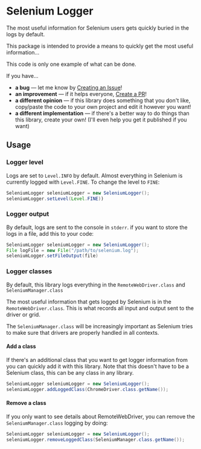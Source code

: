# Selenium Logger

The most useful information for Selenium users gets quickly buried in the logs by default.

This package is intended to provide a means to quickly get the most useful information...

This code is only one example of what can be done.

If you have...
* **a bug** — let me know by [Creating an Issue](https://github.com/titusfortner/selenium-logger/issues/new)!
* **an improvement** — if it helps everyone, [Create a PR](https://github.com/titusfortner/selenium-logger/pulls)!
* **a different opinion** —  if this library does something that you don't like, copy/paste the code to your own project and edit it however you want!
* **a different implementation** — if there's a better way to do things than this library, create your own! (I'll even help you get it published if you want)

## Usage

### Logger level

Logs are set to `Level.INFO` by default. Almost everything in Selenium is currently logged with `Level.FINE`.
To change the level to `FINE`:

```java
SeleniumLogger seleniumLogger = new SeleniumLogger();
seleniumLogger.setLevel(Level.FINE))
```

### Logger output

By default, logs are sent to the console in `stderr`.
if you want to store the logs in a file, add this to your code:

```java
SeleniumLogger seleniumLogger = new SeleniumLogger();
File logFile = new File("/path/to/selenium.log");
seleniumLogger.setFileOutput(file)
```

### Logger classes

By default, this library logs everything in the `RemoteWebDriver.class` and `SeleniumManager.class`

The most useful information that gets logged by Selenium is in the `RemoteWebDriver.class`. This is what records all input and output
sent to the driver or grid.

The `SeleniumManager.class` will be increasingly important as Selenium tries to make sure that drivers are properly handled in all contexts.

#### Add a class

If there's an additional class that you want to get logger information from you can quickly add it with this library.
Note that this doesn't have to be a Selenium class, this can be any class in any library.

```java
SeleniumLogger seleniumLogger = new SeleniumLogger();
seleniumLogger.addLoggedClass(ChromeDriver.class.getName());
```

#### Remove a class

If you only want to see details about RemoteWebDriver, you can remove the `SeleniumManager.class` logging by doing:

```java
SeleniumLogger seleniumLogger = new SeleniumLogger();
seleniumLogger.removeLoggedClass(SeleniumManager.class.getName());
```
